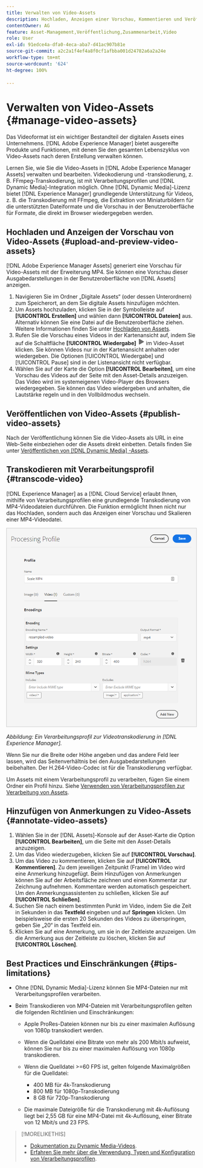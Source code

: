 ```yaml
---
title: Verwalten von Video-Assets
description: Hochladen, Anzeigen einer Vorschau, Kommentieren und Veröffentlichen von Video-Assets in [!DNL Adobe Experience Manager].
contentOwner: AG
feature: Asset-Management,Veröffentlichung,Zusammenarbeit,Video
role: User
exl-id: 91edce4a-dfa0-4eca-aba7-d41ac907b81e
source-git-commit: a2c2a1f4ef4a8f0cf1afbba001d24782a6a2a24e
workflow-type: tm+mt
source-wordcount: '624'
ht-degree: 100%

---
```


# Verwalten von Video-Assets {#manage-video-assets}

Das Videoformat ist ein wichtiger Bestandteil der digitalen Assets eines Unternehmens. [!DNL Adobe Experience Manager] bietet ausgereifte Produkte und Funktionen, mit denen Sie den gesamten Lebenszyklus von Video-Assets nach deren Erstellung verwalten können.

Lernen Sie, wie Sie die Video-Assets in [!DNL Adobe Experience Manager Assets] verwalten und bearbeiten. Videokodierung und -transkodierung, z. B. FFmpeg-Transkodierung, ist mit Verarbeitungsprofilen und [!DNL Dynamic Media]-Integration möglich. Ohne [!DNL Dynamic Media]-Lizenz bietet [!DNL Experience Manager] grundlegende Unterstützung für Videos, z. B. die Transkodierung mit FFmpeg, die Extraktion von Miniaturbildern für die unterstützten Dateiformate und die Vorschau in der Benutzeroberfläche für Formate, die direkt im Browser wiedergegeben werden.

## Hochladen und Anzeigen der Vorschau von Video-Assets {#upload-and-preview-video-assets}

[!DNL Adobe Experience Manager Assets] generiert eine Vorschau für Video-Assets mit der Erweiterung MP4. Sie können eine Vorschau dieser Ausgabedarstellungen in der Benutzeroberfläche von [!DNL Assets] anzeigen.

1. Navigieren Sie im Ordner „Digitale Assets“ (oder dessen Unterordnern) zum Speicherort, an dem Sie digitale Assets hinzufügen möchten.
1. Um Assets hochzuladen, klicken Sie in der Symbolleiste auf **[!UICONTROL Erstellen]** und wählen dann **[!UICONTROL Dateien]** aus. Alternativ können Sie eine Datei auf die Benutzeroberfläche ziehen. Weitere Informationen finden Sie unter [Hochladen von Assets](manage-digital-assets.md#uploading-assets).
1. Rufen Sie die Vorschau eines Videos in der Kartenansicht auf, indem Sie auf die Schaltfläche **[!UICONTROL Wiedergabe]** ![Schaltfläche Wiedergabe](assets/do-not-localize/play.png) im Video-Asset klicken. Sie können Videos nur in der Kartenansicht anhalten oder wiedergeben. Die Optionen [!UICONTROL Wiedergabe] und [!UICONTROL Pause] sind in der Listenansicht nicht verfügbar.
1. Wählen Sie auf der Karte die Option **[!UICONTROL Bearbeiten]**, um eine Vorschau des Videos auf der Seite mit den Asset-Details anzuzeigen. Das Video wird im systemeigenen Video-Player des Browsers wiedergegeben. Sie können das Video wiedergeben und anhalten, die Lautstärke regeln und in den Vollbildmodus wechseln.

## Veröffentlichen von Video-Assets {#publish-video-assets}

Nach der Veröffentlichung können Sie die Video-Assets als URL in eine Web-Seite einbeziehen oder die Assets direkt einbetten. Details finden Sie unter [Veröffentlichen von [!DNL Dynamic Media] -Assets](/help/assets/dynamic-media/publishing-dynamicmedia-assets.md).

## Transkodieren mit Verarbeitungsprofil {#transcode-video}

[!DNL Experience Manager] as a [!DNL Cloud Service] erlaubt Ihnen, mithilfe von Verarbeitungsprofilen eine grundlegende Transkodierung von MP4-Videodateien durchführen. Die Funktion ermöglicht Ihnen nicht nur das Hochladen, sondern auch das Anzeigen einer Vorschau und Skalieren einer MP4-Videodatei.

![Erstellen von Verarbeitungsprofilen zum Transkodieren von Videos in [!DNL Experience Manager]](assets/video-processing-profile-for-mp4.png)

*Abbildung: Ein Verarbeitungsprofil zur Videotranskodierung in [!DNL Experience Manager].*

Wenn Sie nur die Breite oder Höhe angeben und das andere Feld leer lassen, wird das Seitenverhältnis bei den Ausgabedarstellungen beibehalten. Der H.264-Video-Codec ist für die Transkodierung verfügbar.

Um Assets mit einem Verarbeitungsprofil zu verarbeiten, fügen Sie einem Ordner ein Profil hinzu. Siehe [Verwenden von Verarbeitungsprofilen zur Verarbeitung von Assets](/help/assets/asset-microservices-configure-and-use.md#use-profiles).

## Hinzufügen von Anmerkungen zu Video-Assets {#annotate-video-assets}

1. Wählen Sie in der [!DNL Assets]-Konsole auf der Asset-Karte die Option **[!UICONTROL Bearbeiten]**, um die Seite mit den Asset-Details anzuzeigen.
1. Um das Video wiederzugeben, klicken Sie auf **[!UICONTROL Vorschau]**.
1. Um das Video zu kommentieren, klicken Sie auf **[!UICONTROL Kommentieren]**. Zu dem jeweiligen Zeitpunkt (Frame) im Video wird eine Anmerkung hinzugefügt. Beim Hinzufügen von Anmerkungen können Sie auf der Arbeitsfläche zeichnen und einen Kommentar zur Zeichnung aufnehmen. Kommentare werden automatisch gespeichert. Um den Anmerkungsassistenten zu schließen, klicken Sie auf **[!UICONTROL Schließen]**.
1. Suchen Sie nach einem bestimmten Punkt im Video, indem Sie die Zeit in Sekunden in das **Textfeld** eingeben und auf **Springen** klicken. Um beispielsweise die ersten 20 Sekunden des Videos zu überspringen, geben Sie „20“ in das Textfeld ein.
1. Klicken Sie auf eine Anmerkung, um sie in der Zeitleiste anzuzeigen. Um die Anmerkung aus der Zeitleiste zu löschen, klicken Sie auf **[!UICONTROL Löschen]**.

## Best Practices und Einschränkungen {#tips-limitations}

* Ohne [!DNL Dynamic Media]-Lizenz können Sie MP4-Dateien nur mit Verarbeitungsprofilen verarbeiten.
* Beim Transkodieren von MP4-Dateien mit Verarbeitungsprofilen gelten die folgenden Richtlinien und Einschränkungen:

   * Apple ProRes-Dateien können nur bis zu einer maximalen Auflösung von 1080p transkodiert werden.
   * Wenn die Quelldatei eine Bitrate von mehr als 200 Mbit/s aufweist, können Sie nur bis zu einer maximalen Auflösung von 1080p transkodieren.
   * Wenn die Quelldatei >=60 FPS ist, gelten folgende Maximalgrößen für die Quelldatei:

      * 400 MB für 4k-Transkodierung
      * 800 MB für 1080p-Transkodierung
      * 8 GB für 720p-Transkodierung
   * Die maximale Dateigröße für die Transkodierung mit 4k-Auflösung liegt bei 2,55 GB für eine MP4-Datei mit 4k-Auflösung, einer Bitrate von 12 Mbit/s und 23 FPS.


>[!MORELIKETHIS]
>
>* [Dokumentation zu Dynamic Media-Videos](/help/assets/dynamic-media/video.md).
>* [Erfahren Sie mehr über die Verwendung, Typen und Konfiguration von Verarbeitungsprofilen](/help/assets/asset-microservices-configure-and-use.md).

